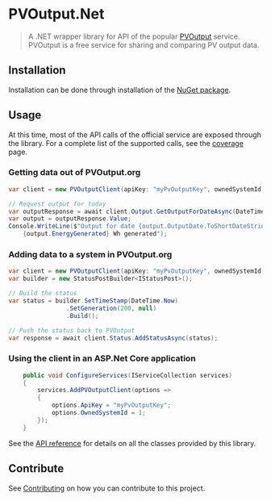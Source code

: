 # PVOutput.Net

> A .NET wrapper library for API of the popular [PVOutput](https://pvoutput.org) service.
> PVOutput is a free service for sharing and comparing PV output data.

## Installation

Installation can be done through installation of the [NuGet package](https://www.nuget.org/packages/PVOutput.Net/).

## Usage

At this time, most of the API calls of the official service are exposed through the library. For a complete list of the supported calls, see the [coverage](articles/coverage.md) page.

### Getting data out of PVOutput.org

```csharp
var client = new PVOutputClient(apiKey: "myPvOutputKey", ownedSystemId: 1);

// Request output for today
var outputResponse = await client.Output.GetOutputForDateAsync(DateTime.Today);
var output = outputResponse.Value;
Console.WriteLine($"Output for date {output.OutputDate.ToShortDateString()}, 
    {output.EnergyGenerated} Wh generated");
```

### Adding data to a system in PVOutput.org

```csharp
var client = new PVOutputClient(apiKey: "myPvOutputKey", ownedSystemId: 1);
var builder = new StatusPostBuilder<IStatusPost>();

// Build the status
var status = builder.SetTimeStamp(DateTime.Now)
                .SetGeneration(200, null)
                .Build();

// Push the status back to PVOutput
var response = await client.Status.AddStatusAsync(status);
```

### Using the client in an ASP.Net Core application

```csharp
    public void ConfigureServices(IServiceCollection services)
    {
        services.AddPVOutputClient(options =>
        {
            options.ApiKey = "myPvOutputKey";
            options.OwnedSystemId = 1;
        });
    }
```

See the [API reference](api/PVOutput.Net.yml) for details on all the classes provided by this library.

## Contribute

See [Contributing](https://github.com/pyrocumulus/pvoutput.net/blob/develop/CONTRIBUTING.md) on how you can contribute to this project.
